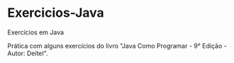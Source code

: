 # Exercicios-Java
 Exercícios em Java
 
Prática com alguns exercícios do livro "Java Como Programar - 9° Edição - Autor: Deitel".
